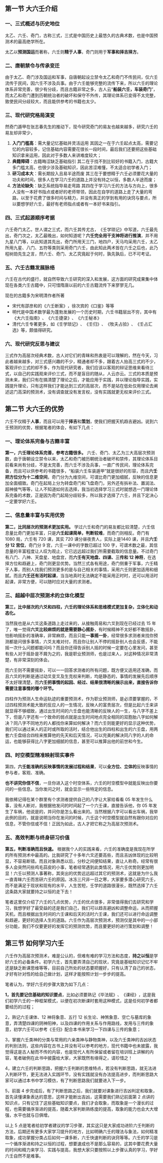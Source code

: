 ## 第一节 大六壬介绍

### 一、三式概述与历史地位

太乙、六壬、奇门，古称三式，三式是中国历史上最悠久的古典术数，也是中国预测术的最高绝学所在。

太乙以**预测国运**而著称，六壬则**精于人事**，奇门则用于**军事和择吉择方**。

### 二、唐朝禁令与传承变迁

由于太乙、奇门涉及国运和军事，自唐朝起设立禁令太乙和奇门不传民间，仅六壬流传于民间，因六壬不涉及兵事。由于六壬能够完整的流传下来，所以六壬的理论体系非常完善，很少有分歧，而且古籍非常之多，古人云“**船装六壬，车装奇门**”​，而太乙和奇门遭到历朝统治者的破坏和保守不外传，其理论体系已变得不太完整，致使民间分歧较大，而且能供参考的书籍也太少。
### 三、现代研究格局演变


然奇门遁甲在张志春先生的推动下，现今研究奇门的易友也越来越多，研究六壬的易友却非常少，
1. **入门门槛高**：需大量记忆基础并灵活运用
	其因之一在于六壬起点太高，需要记忆的内容较多，记住基础内容需要花很长一段时间，最后我们还要把这些基础知识拿来运用，因此对于多数人来讲难度较大；
1. **典籍障碍**：古籍晦涩缺乏基础指引
	其二在于找不到比较好的书籍入门，古籍大多门槛太高，也很少涉及基础知识，因此苦涩难懂，不太适合初学者入门；
1. **研习成本大**：需长期投入且易半途而废
	其三在于要想精于六壬必须要花大量的功夫和时间，很多人在学习六壬的道路上并没有持之以恒，多数人半途而废；
1. **方法论缺失**：缺乏系统指导易走弯路 
	其四在于学习六壬的方法与方向上，很多人没有一本好书指点或者好的老师带领，因此在自学的道路上走了大量的弯路，以至于花费了很多时间与精力，并没有真正的学到有用的诀窍与要点，所以要想学好六壬，最好有老师指点或者有一本好书来指引。

### 四、三式起源顺序考据

六壬奇门太乙，世人谓之三式，而六壬其传尤古，​《壬学琐记》中写道，六壬最先出，奇门次之，太乙最晚出，如何知道呢？**六壬完全用干支神将进行推演**，并不用九星八门等，以此知道其先出，奇门所用天三门，地四户，天马均采用六壬，太乙所用九星、八门、五符等类则采用奇门六壬，由此知此两术皆在六壬之后也，此乃程树勋先生之言，然六壬、奇门、太乙究竟起于何时，孰先孰后，已不可考证。
### 五、六壬古籍发展脉络

六壬在古代的盛行，就自然导致六壬研究的深入和发展，这方面的研究成果集中体现在各类六壬古籍中，只可惜隋唐以前的六壬古籍流传下来寥寥无几。

现在的古籍多为宋明清作者所著
- 宋代有邵彦和的《六壬断案》​，徐次宾的《口鉴》等等
- 明代是中国术数学最为蓬勃发展的一个历史时期，六壬书籍层出不穷，其中有《大六壬指南》​、​《六壬捷录》​、​《六壬秘本》​
- 清代六壬专著更多，如《壬学琐记》​、​《壬归》​、​《牧夫占验》​、​《壬占汇选》等，颇值得研究。

### 六、现代研究反思与建议

三式作为高层次经典术数，古人对它们的青睐和热衷是可以理解的，然在今天，习此者越来越多，对三式感兴趣的不少，精通者却不多，跟着古人抬高三式的不少，客观评价三式的却不多，作为现代研究者，我们应该以客观的辩证思维来看待三式，以自己的实践观来评价三式，而不是盲目的随从，人云亦云。三式的本质是预测未来，我们只有在搞清楚了理论之后，才能应用于实践，并以理论指导实践，实践提升理论，只有这样我们才能达到三式的高层次，而不是站在低处仅用理论去阐述这门高深的预测术，没有调查就没有发言权，没有实践就更无权来评价三式。


## 第二节 大六壬的优势

六壬不仅精于**人事**，而且可以用于**择吉**和**策划**，使我们把握天机趋吉避凶。说到六壬预测的优势，根据笔者的体会，有如下几点：


### 一、理论体系完备与古籍丰富

**第一，六壬理论体系完善，参考古籍很多。** 六壬、奇门、太乙为三大高层次预测数，由于唐朝设立禁令以来，太乙和奇门被历朝统治者破坏和禁传，其理论体系目前看来尚有分歧，不是太完善，而六壬不涉及兵事，一直广传民间，理论体系完备，而且可以供参考的书籍很多，​“船装六壬车装遁甲”就是很好的形容，而且**六壬把方位分为十二维空间**，奇门分为九维空间，可谓比奇门更加细腻，反映的信息更加全面细致。奇门在起局上分为转盘奇门和飞盘奇门，另外还有拆补法、置润法、超神接气等等，让人不知道如何去选择，我当初选择学习三式时就想选一门理论体系完备的术数，正是因为奇门起局分歧较多，所以我才选择了六壬，并且下定决心一定要学好六壬。


### 二、信息量丰富与实用优势

**第二，比同层次的预测术更加实用。** 学过六壬和奇门的易友都比较清楚，六壬信息量比奇门更加丰富，只是**六壬起课简单，判断较难**，而奇门则相反。奇门有1080 局，六壬有 720 课，其实 720 课分昼夜贵人，实际上是1440 课，并且**六壬分 12 宫位**，奇门分 9 宫，六壬一课中的字数已超过 100 字，可谓术数之最，其信息量的丰富程度让人叹为观止，它已远远超过我们所需要截取的信息量。不过奇门有八门、八神、天盘星、地盘宫，而**六壬有天地盘、四课、三传和 12 神将**，在选择方位和趋避上，奇门则更显优势。当然三式各有用途，奇门侧重于军事，六壬精于人事，而别人找我们预测更多的是与自己相关的事情，采用六壬则更加适用和细腻。而且**六壬还有活时起课**，当当地真时无法确定不能采用正时时，还可以用活时起课，非常方便，可以随时应对大量的求测者。


### 三、超越中层次预测术的立体化模型

**第三，比中层次的六爻和四柱，六壬的理论体系和思维模式更加复杂，立体化和动态化。**

当然我也是从六爻这条道路上走过来的，从接触周易和六爻到现在已经过去 15 年了，唯一觉得**六爻比较麻烦的就是需要静心摇卦**，有时候精神不太好都不敢摇卦，怕影响摇卦的准确率，非常麻烦，而且只能**一事摇一卦**，经常很多求测者来找你预测都是问很多事情，六爻太难对付，而且你让别人不停的摇卦别人也会反感，不能摇一次什么问题都能问吗？而且你还得告诉别人摇的时候一定要在心里发问，甚至有些人对于摇卦是不屑为之的，我是职业预测师，也是过来人，对这种情况非常清楚，有非常深刻的体会。

而六壬则不需要摇卦，可以一一回答求测者的所有问题，既方便又适用还准确，而且六爻的判断是通过动爻变爻及生克权来判断，均是静态的，事情的发展先后顺序不太好理清楚，而**六壬把事情的起因、经过、结果很清晰的展示出来，直接告诉你需要注意事情的哪个环节。**

四柱作为预测人生命运轨迹的重要预测术，作为职业预测师，是必须要掌握的，不过四柱预测术能大致的反应人的一生情况，反映人的富贵层次，但是比起六壬来讲就显得不够细致，通过出生时间的六壬盘也能清晰的反映人的一生，与八字不差上下，但是八字还有一个致命的弱点就是出生时间地点完全相同的双胞胎八字如何解决？同八字不同地方的人都找你来算如何解决？而六壬则能更好的显示这种优势，我们可以通过来人的正时或所取的活时，结合他出生的四柱和出生的六壬盘，用两套六壬盘结合四柱来推算他的先天和后天情况，可以完美的解决同八字的人的命运，也能够获得比八字更加细腻的信息，甚至可以推算出他的前世和今生。

### 四、时空模型精准映射现实事件

第四，**六壬能准确的反映事情的发展过程和结果**，可以**全方位、立体的**反映事情的参与者，客观、准确。

**也不讲究你信不信**，一旦你进入这个时空体系，六壬的时空模型中就能反映出你要问的一些信息。当你发问之时，就会显示一些特定的信息。

我依稀记得在某个群里有个求测者提供自己的八字让大家给看看 05 年发生什么事，没有人断对，我根据他发问的时间起了一个六壬课，直接告诉他，你 05 年发生了车祸，他说是的，并问你是怎么看出来的。当然根据八字可以看出车祸，我举此例的目的，就是说明当你在发问的时候，六壬这个时空模型就自然有跟你对应的信息，不管你信或不信！正因为如此，古人才把它称之为高层次预测术。

### 五、高效判断与终身研习价值


**第五，判断准确而且快速。** 根据我个人的实践来看，六壬的准确度是我现在所学的所有预测术中最高的。比我研究了十多年六爻还要高些，而且吉凶体现的比较明显，不容易断错。而且对象熟悉以后，分秒之间便知结果，直让人称奇。经常有很多人会突然问些鸡毛蒜皮的小事，笔者经常遇到此类情况，用六壬优势则更加明显！六壬以预测人事著称，其突出的优势远远超过其它的预测术，这就是为什么我一直青睐六壬而苦研六壬的原因。冰冻三尺非一日之寒，大家要多潜心研究六壬，而不是满足于现状和现有的水平，人生苦短，壬学的道路很漫长，既然选择了六壬这条路大家就要持之以恒的走下去！

笔者这里仅介绍了六壬的几点优势，六壬的优点很多，非常值得我们去研究和学习，我想学好了最受益的还是我们自己，我们可以趋吉避凶和调整命运，从而把握天机，而且根据出生时间的六壬课和后天的活时六壬课，我们还可以进行命运调整和趋避，更好的选择人生的道路。六壬作为高层次预测术，预测仅是其中的一小部分功能，我们不仅要更好的发挥它的预测优势，而且要更好的进行策划和调整！

## 第三节 如何学习六壬

六壬作为高层次预测术，难是公认的，但难有难的学习方法和态度，**持之以恒**是学好六壬的必备条件。初学六壬，首先要弄清自己的现状，究竟是基础知识记忆不牢还是缺乏断课思维等等，目前自己所处的状态要把握好，只有认清了自己的状态，才好有针对性的给自己做计划，这样才能按照计划一步步的提高。

笔者认为，学好六壬的步骤大致为如下几点： 

**1，首先要记住基础的知识要点**，比如必须要熟记《毕法赋》​、​《课经》​，这是我们初学六壬的一种框架模式，以便在初次断课时套用这种模式，这是任何初学者都要经历的过程；

2，熟记六壬课体、12 神将象意、五行 12 长生论、神煞象意、空亡与墓库的象意，弄清楚四课的阴神阳神，以及四课的作用关系与作用路线，发用与三传的象意，初学六壬可以参考《壬归》配合本书来学习一下四课与三传的象意；

3，掌握六壬类神的分类与常用的六亲类神与静物类神，以及六壬类神的吉凶状态的判别法则，这些内容在古书上并没有可以参考的地方，现代书籍中也未披露，我觉得这是古人秘而不传的内容，也是现代人有所保留或者留在培训班上讲解的内容，笔者破例在此书中披露给大家，大家既然有缘得之，请珍惜之！

4，建立六壬的判断思路，把握六壬判断的思维特点，若没有判断思路，就无法进入判断环节，更无法进入实践环节，没有实践就没有办法提高进步，而判断思路大家可以通过本书中学习模仿，有了判断思路我们就要进入下一步。

5，前面 4 步完成后，有了判断思路之后，我们就要对课象进行吉凶判定和取象，首先读懂课象表达的意思，这样才能断出吉凶，这需要我们熟记前面第 2 点讲的知识点，只有记住了这些基础知识要点，我们才会取象，而取象是一个漫长的过程，也需要循序渐进的提高，随着大家判断熟练度的提高，取象的能力也会大大增强，水平也就与日俱增。

以上 5 点是笔者给初学者建议的学习步骤，其实这只是大家成功进阶六壬判断的方法，后期还有更多大家学习提升的地方，比如明确六壬的理法与象法，如何精准取象，成功掌握分类占后如何一课多断，六壬快速判断的诀窍等等。六壬的学习是一个循序渐进和持之以恒的过程，想要速成也不是那么容易的，这其中要花费大量的时间和精力来学习、实践与提高，我想大家只要按照以上步骤认真的学习，学好六壬自然不是难事。







